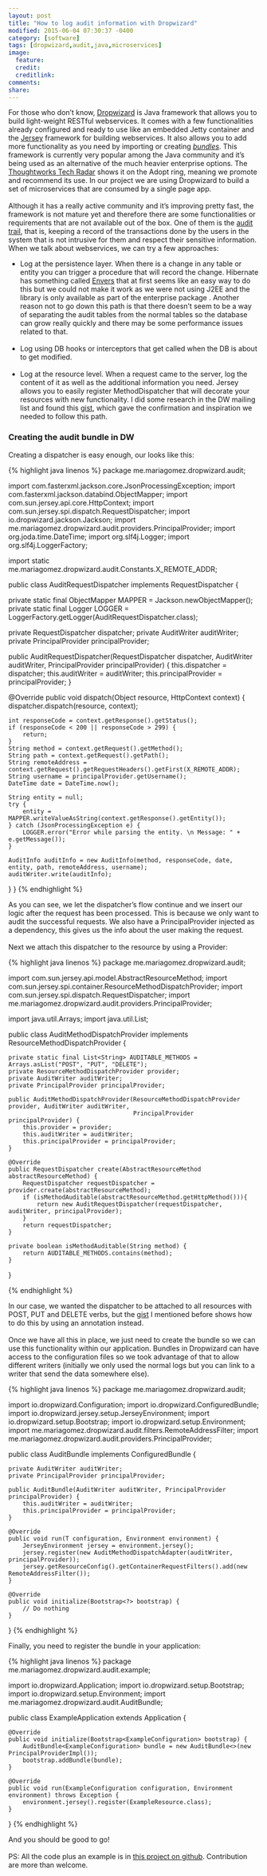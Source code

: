 ```yaml
---
layout: post
title: "How to log audit information with Dropwizard"
modified: 2015-06-04 07:30:37 -0400
category: [software]
tags: [dropwizard,audit,java,microservices]
image:
  feature:
  credit:
  creditlink:
comments:
share:
---
```


For those who don’t know, [Dropwizard](dropwizard.github.io/dropwizard/) is Java framework that allows you to build light-weight RESTful webservices. It comes with a few functionalities already configured and ready to use like an embedded Jetty container and the [Jersey](https://jersey.java.net/) framework for building webservices. It also allows you to add more functionality as you need by importing or creating <i>[bundles](https://dropwizard.github.io/dropwizard/manual/core.html#bundles)</i>. This framework is currently very popular among the Java community and it’s being used as an alternative of the much heavier enterprise options. The [Thoughtworks Tech Radar](http://www.thoughtworks.com/radar/languages-and-frameworks/dropwizard) shows it on the Adopt ring, meaning we promote and recommend its use. In our project we are using Dropwizard to build a set of microservices that are consumed by a single page app.
<br/><br/>
Although it has a really active community and it’s improving pretty fast, the framework is not mature yet and therefore there are some functionalities or requirements that are not available out of the box. One of them is the [audit trail](http://en.wikipedia.org/wiki/Audit_trail), that is, keeping a record of the transactions done by the users in the system that is not intrusive for them and respect their sensitive information. When we talk about webservices, we can try a few approaches:

  * Log at the persistence layer. When there is a change in any table or entity you can trigger a procedure that will record the change. Hibernate has something called [Envers](http://envers.jboss.org/) that at first seems like an easy way to do this but we could not make it work as we were not using J2EE and the library is only available as part of the enterprise package . Another reason not to go down this path is that there doesn’t seem to be a way of separating the audit tables from the normal tables so the database can grow really quickly and there may be some performance issues related to that.
  <br/><br/>
  * Log using DB hooks or interceptors that get called when the DB is about to get modified.
  <br/><br/>
  * Log at the resource level. When a request came to the server, log the content of it as well as the additional information you need. Jersey allows you to easily register MethodDispatcher that will decorate your resources with new functionality. I did some research in the DW mailing list and found this [gist](https://gist.github.com/ryankennedy/6688601), which gave the confirmation and inspiration we needed to follow this path.

### Creating the audit bundle in DW

Creating a dispatcher is easy enough, our looks like this:

{% highlight java linenos %}
package me.mariagomez.dropwizard.audit;

import com.fasterxml.jackson.core.JsonProcessingException;
import com.fasterxml.jackson.databind.ObjectMapper;
import com.sun.jersey.api.core.HttpContext;
import com.sun.jersey.spi.dispatch.RequestDispatcher;
import io.dropwizard.jackson.Jackson;
import me.mariagomez.dropwizard.audit.providers.PrincipalProvider;
import org.joda.time.DateTime;
import org.slf4j.Logger;
import org.slf4j.LoggerFactory;

import static me.mariagomez.dropwizard.audit.Constants.X_REMOTE_ADDR;

public class AuditRequestDispatcher implements RequestDispatcher {

  private static final ObjectMapper MAPPER = Jackson.newObjectMapper();
  private static final Logger LOGGER = LoggerFactory.getLogger(AuditRequestDispatcher.class);

  private RequestDispatcher dispatcher;
  private AuditWriter auditWriter;
  private PrincipalProvider principalProvider;

  public AuditRequestDispatcher(RequestDispatcher dispatcher, AuditWriter auditWriter,
                            PrincipalProvider principalProvider) {
    this.dispatcher = dispatcher;
    this.auditWriter = auditWriter;
    this.principalProvider = principalProvider;
  }

  @Override
  public void dispatch(Object resource, HttpContext context) {
    dispatcher.dispatch(resource, context);

    int responseCode = context.getResponse().getStatus();
    if (responseCode < 200 || responseCode > 299) {
        return;
    }
    String method = context.getRequest().getMethod();
    String path = context.getRequest().getPath();
    String remoteAddress = context.getRequest().getRequestHeaders().getFirst(X_REMOTE_ADDR);
    String username = principalProvider.getUsername();
    DateTime date = DateTime.now();

    String entity = null;
    try {
        entity = MAPPER.writeValueAsString(context.getResponse().getEntity());
    } catch (JsonProcessingException e) {
        LOGGER.error("Error while parsing the entity. \n Message: " + e.getMessage());
    }

    AuditInfo auditInfo = new AuditInfo(method, responseCode, date, entity, path, remoteAddress, username);
    auditWriter.write(auditInfo);
  }
}
{% endhighlight %}


As you can see, we let the dispatcher’s flow continue and we insert our logic after the request has been processed. This is because we only want to audit the successful requests. We also have a PrincipalProvider injected as a dependency, this gives us the info about the user making the request.
<br/><br/>
Next we attach this dispatcher to the resource by using a Provider:

{% highlight java linenos %}
package me.mariagomez.dropwizard.audit;

import com.sun.jersey.api.model.AbstractResourceMethod;
import com.sun.jersey.spi.container.ResourceMethodDispatchProvider;
import com.sun.jersey.spi.dispatch.RequestDispatcher;
import me.mariagomez.dropwizard.audit.providers.PrincipalProvider;

import java.util.Arrays;
import java.util.List;

public class AuditMethodDispatchProvider implements ResourceMethodDispatchProvider {

    private static final List<String> AUDITABLE_METHODS = Arrays.asList("POST", "PUT", "DELETE");
    private ResourceMethodDispatchProvider provider;
    private AuditWriter auditWriter;
    private PrincipalProvider principalProvider;

    public AuditMethodDispatchProvider(ResourceMethodDispatchProvider provider, AuditWriter auditWriter,
                                       PrincipalProvider principalProvider) {
        this.provider = provider;
        this.auditWriter = auditWriter;
        this.principalProvider = principalProvider;
    }

    @Override
    public RequestDispatcher create(AbstractResourceMethod abstractResourceMethod) {
        RequestDispatcher requestDispatcher = provider.create(abstractResourceMethod);
        if (isMethodAuditable(abstractResourceMethod.getHttpMethod())){
            return new AuditRequestDispatcher(requestDispatcher, auditWriter, principalProvider);
        }
        return requestDispatcher;
    }

    private boolean isMethodAuditable(String method) {
        return AUDITABLE_METHODS.contains(method);
    }

}

{% endhighlight %}

In our case, we wanted the dispatcher to be attached to all resources with POST, PUT and DELETE verbs, but the [gist](https://gist.github.com/ryankennedy/6688601) I mentioned before shows how to do this by using an annotation instead.
<br/><br/>
Once we have all this in place, we just need to create the bundle so we can use this functionality within our application. Bundles in Dropwizard can have access to the configuration files so we took advantage of that to allow different writers (initially we only used the normal logs but you can link to a writer that send the data somewhere else).

{% highlight java linenos %}
package me.mariagomez.dropwizard.audit;

import io.dropwizard.Configuration;
import io.dropwizard.ConfiguredBundle;
import io.dropwizard.jersey.setup.JerseyEnvironment;
import io.dropwizard.setup.Bootstrap;
import io.dropwizard.setup.Environment;
import me.mariagomez.dropwizard.audit.filters.RemoteAddressFilter;
import me.mariagomez.dropwizard.audit.providers.PrincipalProvider;

public class AuditBundle<T extends Configuration> implements ConfiguredBundle<T> {

    private AuditWriter auditWriter;
    private PrincipalProvider principalProvider;

    public AuditBundle(AuditWriter auditWriter, PrincipalProvider principalProvider) {
        this.auditWriter = auditWriter;
        this.principalProvider = principalProvider;
    }

    @Override
    public void run(T configuration, Environment environment) {
        JerseyEnvironment jersey = environment.jersey();
        jersey.register(new AuditMethodDispatchAdapter(auditWriter, principalProvider));
        jersey.getResourceConfig().getContainerRequestFilters().add(new RemoteAddressFilter());
    }

    @Override
    public void initialize(Bootstrap<?> bootstrap) {
        // Do nothing
    }
}
{% endhighlight %}

Finally, you need to register the bundle in your application:

{% highlight java linenos %}
package me.mariagomez.dropwizard.audit.example;

import io.dropwizard.Application;
import io.dropwizard.setup.Bootstrap;
import io.dropwizard.setup.Environment;
import me.mariagomez.dropwizard.audit.AuditBundle;

public class ExampleApplication extends Application<ExampleConfiguration> {

    @Override
    public void initialize(Bootstrap<ExampleConfiguration> bootstrap) {
        AuditBundle<ExampleConfiguration> bundle = new AuditBundle<>(new PrincipalProviderImpl());
        bootstrap.addBundle(bundle);
    }

    @Override
    public void run(ExampleConfiguration configuration, Environment environment) throws Exception {
        environment.jersey().register(ExampleResource.class);
    }
}
{% endhighlight %}


And you should be good to go!
<br/><br/>
PS: All the code plus an example is in [this project on github](https://github.com/mariagomez/dropwizard-audit). Contribution are more than welcome.
